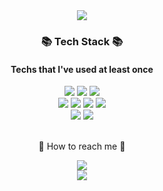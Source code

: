<div align=center>
	<img src="https://capsule-render.vercel.app/api?type=waving&height=200&color=faede6&text=YonghunSung&animation=fadeIn&section=header" />	
</div>

<div align=center>
	<h3 align="center">📚 Tech Stack 📚</h3>
	<h4 align="center"> Techs that I've used at least once</h4>
</div>
<div align="center">
	<img src="https://img.shields.io/badge/Java-007396?style=for-the-badge&logo=Conda-Forge&logoColor=white" />
	<img src ="https://img.shields.io/badge/Python-3776AB.svg?&style=for-the-badge&logo=Python&logoColor=white"/>
	<img src ="https://img.shields.io/badge/C-A8B9CC.svg?&style=for-the-badge&logo=C&logoColor=white"/>
	<br>
	<img src="https://img.shields.io/badge/HTML5-E34F26?style=for-the-badge&logo=HTML5&logoColor=white" />
	<img src="https://img.shields.io/badge/CSS3-1572B6?style=for-the-badge&logo=CSS3&logoColor=white" />
	<img src="https://img.shields.io/badge/JavaScript-F7DF1E?style=for-the-badge&logo=JavaScript&logoColor=white" />
	<img src="https://img.shields.io/badge/jQuery-0769AD?style=for-the-badge&logo=jQuery&logoColor=white" />
	<br>
	<img src="https://img.shields.io/badge/mysql-4479A1?style=for-the-badge&logo=mysql&logoColor=white">
	<img src="https://img.shields.io/badge/springboot-6DB33F?style=for-the-badge&logo=springboot&logoColor=white">
</div>

<br>
<div align=center>
	<p>🔔 How to reach me 🔔</p>
</div>
<div align=center>
	<a href="mailto:qsnm23@gmail.com">
	<img src="https://img.shields.io/badge/Mail-30B980?style=flat&logo=Gmail&logoColor=white" />
	</a>
</div>

<div align=center>
	<img src="https://capsule-render.vercel.app/api?type=waving&height=200&color=faede6&section=footer" />	
</div>

